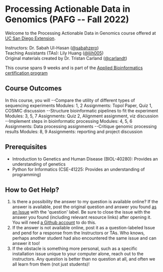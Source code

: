 # Processing Actionable Data in Genomics (PAFG -- Fall 2022)
Welcome to the Processing Actionable Data in Genomics course offered at [UC San Diego Extension](https://tinyurl.com/y64fxs46). </br>

Instructors: Dr. Sabah Ul-Hasan ([@sabahzero](https://github.com/sabahzero))  </br> 
Teaching Assistants (TAs): Lily Huang ([@liih005](https://github.com/liih005))  </br>
Original materials created by Dr. Tristan Carland ([@carlandt](https://github.com/carlandt)) </br> 

This course spans 9 weeks and is part of the [Applied Bioinformatics certification program](https://extendedstudies.ucsd.edu/courses-and-programs/applied-bioinformatics) <br>

## Course Outcomes
In this course, you will 
--Compare the utility of different types of sequencing experiments
Modules: 1, 2
Assignments: Topol Paper, Quiz 1, COSMIC discussion
--Structure bioinformatic pipelines to fit the experiment
Modules: 3, 5, 7
Assignments: Quiz 2, Alignment assignment, viz discussion
--Implement steps in bioinformatic processing
Modules: 4, 5, 6
Assignments: Data processing assignments
--Critique genomic processing results
Modules: 8, 9
Assignments: reporting and project discussion

## Prerequisites
* Introduction to Genetics and Human Disease (BIOL-40280): Provides an understanding of genetics
* Python for Informatics (CSE-41225: Provides an understanding of programming)


## How to Get Help? 
1. Is there a possibility the answer to my question is available online?
If the answer is available, post the original question and answer you found [as an Issue](https://github.com/sabahzero/UCSD-PADG/labels) with the 'question' label. Be sure to close the issue with the answer you found (including relevant resource links) after opening it. You will need [a Github account](https://www.youtube.com/watch?v=f_XsJIHSLRg) to do this.
2. If the answer is not available online, post it as a question-labeled Issue and pend for a response from the Instructors or TAs. Who knows, perhaps another student had also encountered the same issue and can answer it too!
3. If the obstacle is something more personal, such as a specific installation issue unique to your computer alone, reach out to the instructors. Any question is better than no question at all, and often we all learn from them (not just students)!
